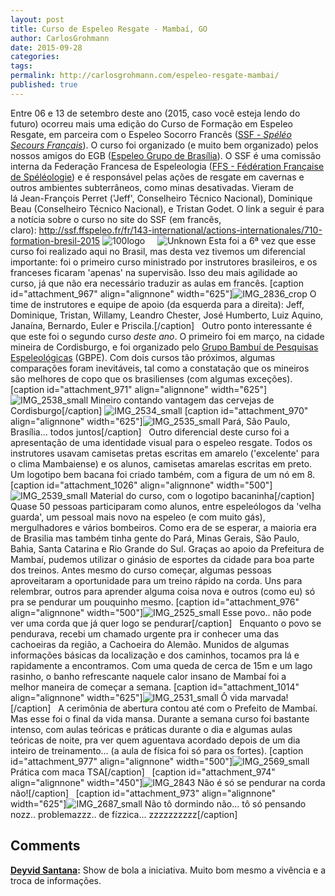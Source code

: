 ```yaml
---
layout: post
title: Curso de Espeleo Resgate - Mambaí, GO
author: CarlosGrohmann
date: 2015-09-28
categories: 
tags: 
permalink: http://carlosgrohmann.com/espeleo-resgate-mambai/
published: true
---
```



Entre 06 e 13 de setembro deste ano (2015, caso você esteja lendo do futuro) ocorreu mais uma edição do Curso de Formação em Espeleo Resgate, em parceira com o Espeleo Socorro Francês ([SSF - _Spéléo Secours Français_](http://ssf.ffspeleo.fr/fr/)). O curso foi organizado (e muito bem organizado) pelos nossos amigos do EGB ([Espeleo Grupo de Brasília](https://www.facebook.com/egbespeleo)). O SSF é uma comissão interna da Federação Francesa de Espeleologia ([FFS - Fédération Française de Spéléologie](http://www.ffspeleo.fr)) e é responsável pelas ações de resgate em cavernas e outros ambientes subterrâneos, como minas desativadas. Vieram de lá Jean-François Perret ('Jeff', Conselheiro Técnico Nacional), Dominique Beau (Conselheiro Técnico Nacional), e Tristan Godet. O link a seguir é para a notícia sobre o curso no site do SSF (em francês, claro): <http://ssf.ffspeleo.fr/fr/143-international/actions-internationales/710-formation-bresil-2015> ![100logo](/blog/wp-content/uploads/2015/09/100logo.png)     ![Unknown](http://carlosgrohmann.com/blog/wp-content/uploads/2015/09/Unknown.jpeg) Esta foi a 6ª vez que esse curso foi realizado aqui no Brasil, mas desta vez tivemos um diferencial importante: foi o primeiro curso ministrado por instrutores brasileiros, e os franceses ficaram 'apenas' na supervisão. Isso deu mais agilidade ao curso, já que não era necessário traduzir as aulas em francês. [caption id="attachment_967" align="alignnone" width="625"]![IMG_2836_crop](http://carlosgrohmann.com/blog/wp-content/uploads/2015/09/IMG_2836_crop-1024x533.jpg) O time de instrutores e equipe de apoio (da esquerda para a direita): Jeff, Dominique, Tristan, Willamy, Leandro Chester, José Humberto, Luiz Aquino, Janaína, Bernardo, Euler e Priscila.[/caption]   Outro ponto interessante é que este foi o segundo curso _deste ano_. O primeiro foi em março, na cidade mineira de Cordisburgo, e foi organizado pelo [Grupo Bambuí de Pesquisas Espeleológicas](http://www.bambui.org.br) (GBPE). Com dois cursos tão próximos, algumas comparações foram inevitáveis, tal como a constatação que os mineiros são melhores de copo que os brasilienses (com algumas exceções). [caption id="attachment_971" align="alignnone" width="625"]![IMG_2538_small](http://carlosgrohmann.com/blog/wp-content/uploads/2015/09/IMG_2538_small-e1442928017835-1024x532.jpg) Mineiro contando vantagem das cervejas de Cordisburgo[/caption] ![IMG_2534_small](http://carlosgrohmann.com/blog/wp-content/uploads/2015/09/IMG_2534_small-e1442928100736.jpg) [caption id="attachment_970" align="alignnone" width="625"]![IMG_2535_small](http://carlosgrohmann.com/blog/wp-content/uploads/2015/09/IMG_2535_small-e1442928151136-1024x583.jpg) Pará, São Paulo, Brasília... todos juntos[/caption]   Outro diferencial deste curso foi a apresentação de uma identidade visual para o espeleo resgate. Todos os instrutores usavam camisetas pretas escritas em amarelo ('excelente' para o clima Mambaiense) e os alunos, camisetas amarelas escritas em preto. Um logotipo bem bacana foi criado também, com a figura de um nó em 8. [caption id="attachment_1026" align="alignnone" width="500"]![IMG_2539_small](http://carlosgrohmann.com/blog/wp-content/uploads/2015/09/IMG_2539_small1.jpg) Material do curso, com o logotipo bacaninha[/caption]   Quase 50 pessoas participaram como alunos, entre espeleólogos da 'velha guarda', um pessoal mais novo na espeleo (e com muito gás), mergulhadores e vários bombeiros. Como era de se esperar, a maioria era de Brasilia mas também tinha gente do Pará, Minas Gerais, São Paulo, Bahia, Santa Catarina e Rio Grande do Sul. Graças ao apoio da Prefeitura de Mambaí, pudemos utilizar o ginásio de esportes da cidade para boa parte dos treinos. Antes mesmo do curso começar, algumas pessoas aproveitaram a oportunidade para um treino rápido na corda. Uns para relembrar, outros para aprender alguma coisa nova e outros (como eu) só pra se pendurar um pouquinho mesmo. [caption id="attachment_976" align="alignnone" width="500"]![IMG_2525_small](http://carlosgrohmann.com/blog/wp-content/uploads/2015/09/IMG_2525_small.jpg) Esse povo.. não pode ver uma corda que já quer logo se pendurar[/caption]   Enquanto o povo se pendurava, recebi um chamado urgente pra ir conhecer uma das cachoeiras da região, a Cachoeira do Alemão. Munidos de algumas informações básicas da localização e dos caminhos, tocamos pra lá e rapidamente a encontramos. Com uma queda de cerca de 15m e um lago rasinho, o banho refrescante naquele calor insano de Mambaí foi a melhor maneira de começar a semana. [caption id="attachment_1014" align="alignnone" width="625"]![IMG_2531_small](http://carlosgrohmann.com/blog/wp-content/uploads/2015/09/IMG_2531_small-1024x768.jpg) Ô vida marvada![/caption]   A cerimônia de abertura contou até com o Prefeito de Mambaí. Mas esse foi o final da vida mansa. Durante a semana curso foi bastante intenso, com aulas teóricas e práticas durante o dia e algumas aulas teóricas de noite, pra ver quem aguentava acordado depois de um dia inteiro de treinamento... (a aula de física foi só para os fortes). [caption id="attachment_977" align="alignnone" width="500"]![IMG_2569_small](http://carlosgrohmann.com/blog/wp-content/uploads/2015/09/IMG_2569_small-768x1024.jpg) Prática com maca TSA[/caption]   [caption id="attachment_974" align="alignnone" width="450"]![IMG_2843](http://carlosgrohmann.com/blog/wp-content/uploads/2015/09/IMG_2843-203x300.jpg) Não é só se pendurar na corda não![/caption]   [caption id="attachment_973" align="alignnone" width="625"]![IMG_2687_small](http://carlosgrohmann.com/blog/wp-content/uploads/2015/09/IMG_2687_small-1024x768.jpg) Não tô dormindo não... tô só pensando nozz.. problemazzz.. de fízzica... zzzzzzzzzz[/caption]



## Comments



**[Deyvid Santana](#14198 "2015-09-28 20:15:43"):** Show de bola a iniciativa. Muito bom mesmo a vivência e a troca de informações.



